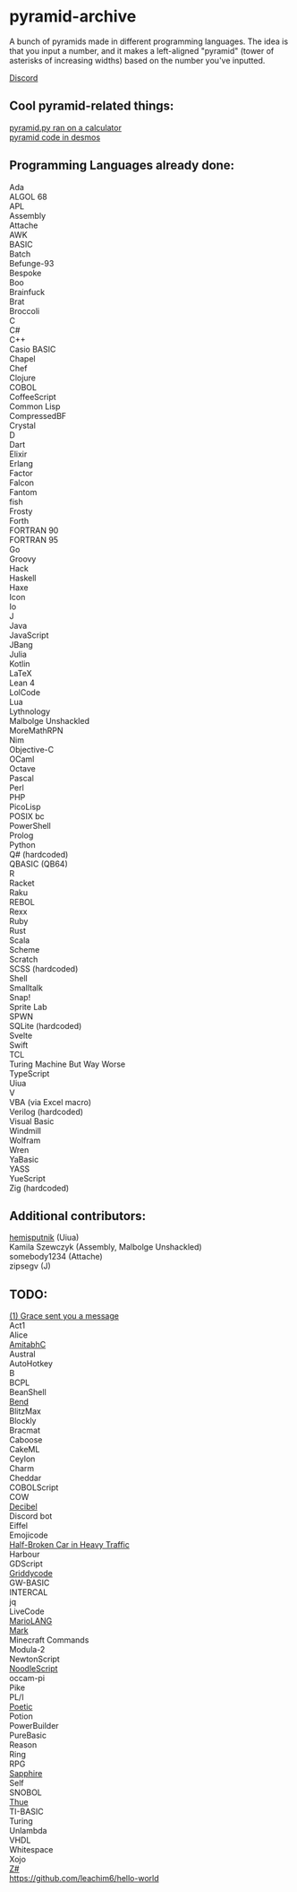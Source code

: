 # pyramid-archive
A bunch of pyramids made in different programming languages. The idea is that you input a number, and it makes a left-aligned "pyramid" (tower of asterisks of increasing widths) based on the number you've inputted. 
  
[Discord](https://discord.gg/Ex44TjeU3Y)

## Cool pyramid-related things:
[pyramid.py ran on a calculator](https://youtu.be/JQqT5u8wZeE)  
[pyramid code in desmos](https://www.desmos.com/calculator/grods4qbsy)

## Programming Languages already done:
Ada  
ALGOL 68  
APL  
Assembly  
Attache  
AWK  
BASIC  
Batch  
Befunge-93  
Bespoke  
Boo  
Brainfuck  
Brat  
Broccoli  
C  
C#  
C++  
Casio BASIC  
Chapel  
Chef  
Clojure  
COBOL  
CoffeeScript  
Common Lisp  
CompressedBF  
Crystal   
D  
Dart  
Elixir  
Erlang  
Factor  
Falcon  
Fantom  
fish  
Frosty  
Forth  
FORTRAN 90  
FORTRAN 95  
Go  
Groovy  
Hack  
Haskell  
Haxe  
Icon  
Io  
J  
Java  
JavaScript  
JBang  
Julia  
Kotlin  
LaTeX  
Lean 4  
LolCode  
Lua   
Lythnology  
Malbolge Unshackled  
MoreMathRPN  
Nim  
Objective-C  
OCaml  
Octave  
Pascal  
Perl  
PHP  
PicoLisp  
POSIX bc  
PowerShell  
Prolog  
Python  
Q# (hardcoded)  
QBASIC (QB64)  
R  
Racket  
Raku  
REBOL  
Rexx  
Ruby  
Rust  
Scala  
Scheme   
Scratch  
SCSS (hardcoded)  
Shell  
Smalltalk  
Snap!  
Sprite Lab  
SPWN  
SQLite (hardcoded)  
Svelte  
Swift  
TCL  
Turing Machine But Way Worse  
TypeScript  
Uiua  
V  
VBA (via Excel macro)  
Verilog (hardcoded)  
Visual Basic  
Windmill  
Wolfram  
Wren  
YaBasic  
YASS    
YueScript  
Zig (hardcoded)  

## Additional contributors:  
[hemisputnik](https://512b.dev/) (Uiua)  
Kamila Szewczyk (Assembly, Malbolge Unshackled)  
somebody1234 (Attache)  
zipsegv (J)  

## TODO:
[(1) Grace sent you a message](https://esolangs.org/wiki/(1)_Grace_sent_you_a_message)  
Act1  
Alice  
[AmitabhC](https://jay123anta.github.io/amitabhc/editor.html)  
Austral  
AutoHotkey  
B  
BCPL  
BeanShell  
[Bend](https://github.com/HigherOrderCO/Bend/tree/main)  
BlitzMax  
Blockly  
Bracmat  
Caboose  
CakeML  
Ceylon  
Charm  
Cheddar  
COBOLScript  
COW  
[Decibel](https://github.com/DaemonNillia/Decibel)  
Discord bot  
Eiffel  
Emojicode  
[Half-Broken Car in Heavy Traffic](https://tio.run/#hbcht)  
Harbour  
GDScript  
[Griddycode](https://github.com/face-hh/griddycode)   
GW-BASIC  
INTERCAL  
jq  
LiveCode  
[MarioLANG](https://esolangs.org/wiki/MarioLANG)  
[Mark](https://esolangs.org/wiki/Mark)  
Minecraft Commands  
Modula-2  
NewtonScript  
[NoodleScript](https://github.com/OfficialCodeNoodles/NoodleScript)  
occam-pi  
Pike  
PL/I  
[Poetic](https://esolangs.org/wiki/Poetic_(esolang))  
Potion  
PowerBuilder  
PureBasic  
Reason  
Ring  
RPG   
[Sapphire](https://github.com/foxzyt/Sapphire)  
Self  
SNOBOL  
[Thue](https://esolangs.org/wiki/Thue)  
TI-BASIC  
Turing  
Unlambda  
VHDL  
Whitespace  
Xojo  
[Z#](https://github.com/sam-astro/Z-Sharp)  
https://github.com/leachim6/hello-world

